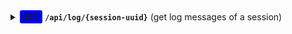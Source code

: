<style>
    .blue{
        background-color: blue;
        border-radius: 3px;
        font-weight: bold;
        padding: 2px 4px;
        text-align: center;

        display: inline-block;
    }

    .green{
        background-color: green;
        border-radius: 3px;
        font-weight: bold;
        padding: 2px 4px;
        text-align: center;

        display: inline-block;
    }
</style>

<details>
 <summary>
    <span class="blue">GET</span> <code><b>/api/log/{session-uuid}</b></code> (get log messages of a session)
</summary>

##### Parameters

> | name  | type     | data type | description                      |
> |-------|----------|-----------|----------------------------------|
> | from  | required | int       | first index of the returned logs |
> | count | required | int       | max count of returned logs       |
> | files | required | string[]  | a list of all used file names    |

##### Responses

> | http code | response            |
> |-----------|---------------------|
> | `200`     | `{logs: {todo!}[]}` |
> | `500`     |                     |

</details>
